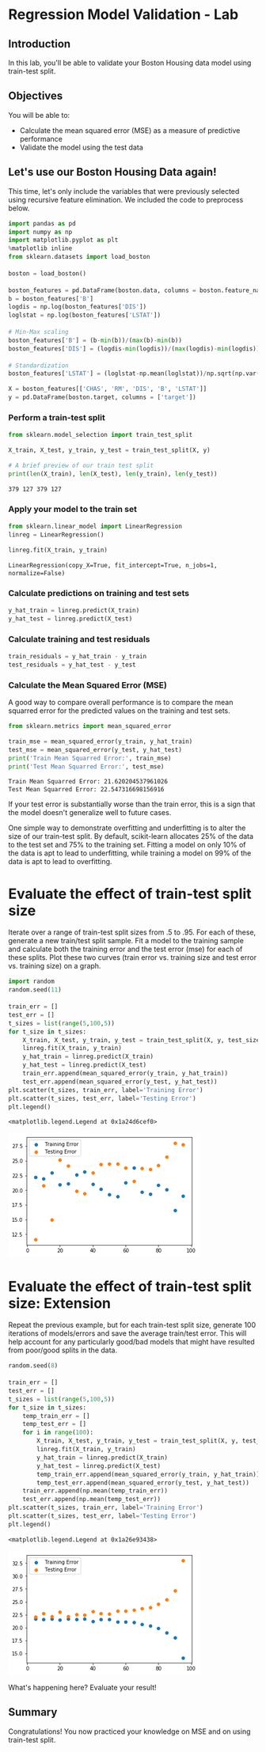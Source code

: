 
# Regression Model Validation - Lab

## Introduction

In this lab, you'll be able to validate your Boston Housing data model using train-test split.


## Objectives

You will be able to:

- Calculate the mean squared error (MSE) as a measure of predictive performance
- Validate the model using the test data


## Let's use our Boston Housing Data again!

This time, let's only include the variables that were previously selected using recursive feature elimination. We included the code to preprocess below.


```python
import pandas as pd
import numpy as np
import matplotlib.pyplot as plt
%matplotlib inline
from sklearn.datasets import load_boston

boston = load_boston()

boston_features = pd.DataFrame(boston.data, columns = boston.feature_names)
b = boston_features['B']
logdis = np.log(boston_features['DIS'])
loglstat = np.log(boston_features['LSTAT'])

# Min-Max scaling
boston_features['B'] = (b-min(b))/(max(b)-min(b))
boston_features['DIS'] = (logdis-min(logdis))/(max(logdis)-min(logdis))

# Standardization
boston_features['LSTAT'] = (loglstat-np.mean(loglstat))/np.sqrt(np.var(loglstat))
```


```python
X = boston_features[['CHAS', 'RM', 'DIS', 'B', 'LSTAT']]
y = pd.DataFrame(boston.target, columns = ['target'])
```

### Perform a train-test split


```python
from sklearn.model_selection import train_test_split
```


```python
X_train, X_test, y_train, y_test = train_test_split(X, y)
```


```python
# A brief preview of our train test split
print(len(X_train), len(X_test), len(y_train), len(y_test))
```

    379 127 379 127


### Apply your model to the train set


```python
from sklearn.linear_model import LinearRegression
linreg = LinearRegression()
```


```python
linreg.fit(X_train, y_train)
```




    LinearRegression(copy_X=True, fit_intercept=True, n_jobs=1, normalize=False)



### Calculate predictions on training and test sets


```python
y_hat_train = linreg.predict(X_train)
y_hat_test = linreg.predict(X_test)
```

### Calculate training and test residuals


```python
train_residuals = y_hat_train - y_train
test_residuals = y_hat_test - y_test
```

### Calculate the Mean Squared Error (MSE)

A good way to compare overall performance is to compare the mean squarred error for the predicted values on the training and test sets.


```python
from sklearn.metrics import mean_squared_error
```


```python
train_mse = mean_squared_error(y_train, y_hat_train)
test_mse = mean_squared_error(y_test, y_hat_test)
print('Train Mean Squarred Error:', train_mse)
print('Test Mean Squarred Error:', test_mse)
```

    Train Mean Squarred Error: 21.620204537961026
    Test Mean Squarred Error: 22.547316698156916


If your test error is substantially worse than the train error, this is a sign that the model doesn't generalize well to future cases.

One simple way to demonstrate overfitting and underfitting is to alter the size of our train-test split. By default, scikit-learn allocates 25% of the data to the test set and 75% to the training set. Fitting a model on only 10% of the data is apt to lead to underfitting, while training a model on 99% of the data is apt to lead to overfitting.

# Evaluate the effect of train-test split size

Iterate over a range of train-test split sizes from .5 to .95. For each of these, generate a new train/test split sample. Fit a model to the training sample and calculate both the training error and the test error (mse) for each of these splits. Plot these two curves (train error vs. training size and test error vs. training size) on a graph.


```python
import random
random.seed(11)

train_err = []
test_err = []
t_sizes = list(range(5,100,5))
for t_size in t_sizes:
    X_train, X_test, y_train, y_test = train_test_split(X, y, test_size=t_size/100)
    linreg.fit(X_train, y_train)
    y_hat_train = linreg.predict(X_train)
    y_hat_test = linreg.predict(X_test)
    train_err.append(mean_squared_error(y_train, y_hat_train))
    test_err.append(mean_squared_error(y_test, y_hat_test))
plt.scatter(t_sizes, train_err, label='Training Error')
plt.scatter(t_sizes, test_err, label='Testing Error')
plt.legend()
```




    <matplotlib.legend.Legend at 0x1a24d6cef0>




![png](index_files/index_21_1.png)


# Evaluate the effect of train-test split size: Extension

Repeat the previous example, but for each train-test split size, generate 100 iterations of models/errors and save the average train/test error. This will help account for any particularly good/bad models that might have resulted from poor/good splits in the data. 


```python
random.seed(8)

train_err = []
test_err = []
t_sizes = list(range(5,100,5))
for t_size in t_sizes:
    temp_train_err = []
    temp_test_err = []
    for i in range(100):
        X_train, X_test, y_train, y_test = train_test_split(X, y, test_size=t_size/100)
        linreg.fit(X_train, y_train)
        y_hat_train = linreg.predict(X_train)
        y_hat_test = linreg.predict(X_test)
        temp_train_err.append(mean_squared_error(y_train, y_hat_train))
        temp_test_err.append(mean_squared_error(y_test, y_hat_test))
    train_err.append(np.mean(temp_train_err))
    test_err.append(np.mean(temp_test_err))
plt.scatter(t_sizes, train_err, label='Training Error')
plt.scatter(t_sizes, test_err, label='Testing Error')
plt.legend()
```




    <matplotlib.legend.Legend at 0x1a26e93438>




![png](index_files/index_23_1.png)


What's happening here? Evaluate your result!

##  Summary 

Congratulations! You now practiced your knowledge on MSE and on using train-test split.
